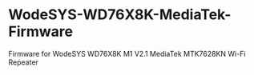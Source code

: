 # WodeSYS-WD76X8K-MediaTek-Firmware
 Firmware for WodeSYS WD76X8K M1 V2.1 MediaTek MTK7628KN Wi-Fi Repeater

